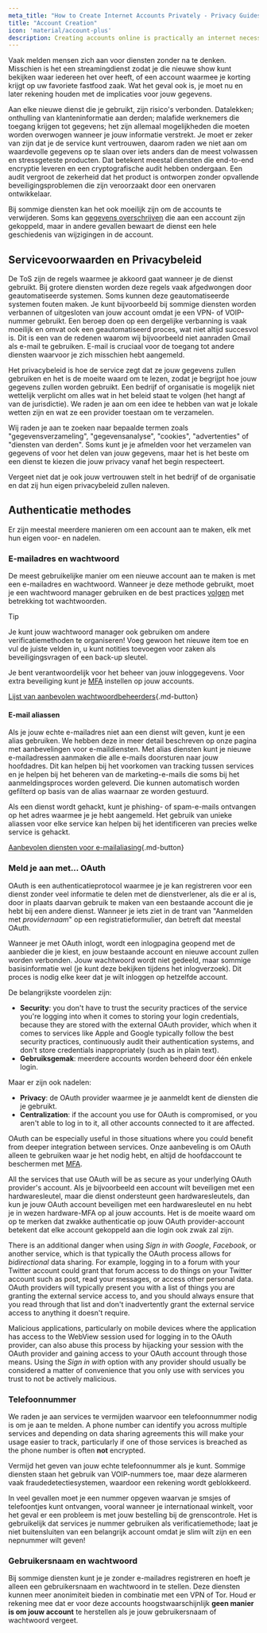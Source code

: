 ```yaml
---
meta_title: "How to Create Internet Accounts Privately - Privacy Guides"
title: "Account Creation"
icon: 'material/account-plus'
description: Creating accounts online is practically an internet necessity, take these steps to make sure you stay private.
---
```


Vaak melden mensen zich aan voor diensten zonder na te denken. Misschien is het een streamingdienst zodat je die nieuwe show kunt bekijken waar iedereen het over heeft, of een account waarmee je korting krijgt op uw favoriete fastfood zaak. Wat het geval ook is, je moet nu en later rekening houden met de implicaties voor jouw gegevens.

Aan elke nieuwe dienst die je gebruikt, zijn risico's verbonden. Datalekken; onthulling van klanteninformatie aan derden; malafide werknemers die toegang krijgen tot gegevens; het zijn allemaal mogelijkheden die moeten worden overwogen wanneer je jouw informatie verstrekt. Je moet er zeker van zijn dat je de service kunt vertrouwen, daarom raden we niet aan om waardevolle gegevens op te slaan over iets anders dan de meest volwassen en stressgeteste producten. Dat betekent meestal diensten die end-to-end encryptie leveren en een cryptografische audit hebben ondergaan. Een audit vergroot de zekerheid dat het product is ontworpen zonder opvallende beveiligingsproblemen die zijn veroorzaakt door een onervaren ontwikkelaar.

Bij sommige diensten kan het ook moeilijk zijn om de accounts te verwijderen. Soms kan [gegevens overschrijven](account-deletion.md#overwriting-account-information) die aan een account zijn gekoppeld, maar in andere gevallen bewaart de dienst een hele geschiedenis van wijzigingen in de account.

## Servicevoorwaarden en Privacybeleid

De ToS zijn de regels waarmee je akkoord gaat wanneer je de dienst gebruikt. Bij grotere diensten worden deze regels vaak afgedwongen door geautomatiseerde systemen. Soms kunnen deze geautomatiseerde systemen fouten maken. Je kunt bijvoorbeeld bij sommige diensten worden verbannen of uitgesloten van jouw account omdat je een VPN- of VOIP-nummer gebruikt. Een beroep doen op een dergelijke verbanning is vaak moeilijk en omvat ook een geautomatiseerd proces, wat niet altijd succesvol is. Dit is een van de redenen waarom wij bijvoorbeeld niet aanraden Gmail als e-mail te gebruiken. E-mail is cruciaal voor de toegang tot andere diensten waarvoor je zich misschien hebt aangemeld.

Het privacybeleid is hoe de service zegt dat ze jouw gegevens zullen gebruiken en het is de moeite waard om te lezen, zodat je begrijpt hoe jouw gegevens zullen worden gebruikt. Een bedrijf of organisatie is mogelijk niet wettelijk verplicht om alles wat in het beleid staat te volgen (het hangt af van de jurisdictie). We raden je aan om een idee te hebben van wat je lokale wetten zijn en wat ze een provider toestaan om te verzamelen.

Wij raden je aan te zoeken naar bepaalde termen zoals "gegevensverzameling", "gegevensanalyse", "cookies", "advertenties" of "diensten van derden". Soms kunt je je afmelden voor het verzamelen van gegevens of voor het delen van jouw gegevens, maar het is het beste om een dienst te kiezen die jouw privacy vanaf het begin respecteert.

Vergeet niet dat je ook jouw vertrouwen stelt in het bedrijf of de organisatie en dat zij hun eigen privacybeleid zullen naleven.

## Authenticatie methodes

Er zijn meestal meerdere manieren om een account aan te maken, elk met hun eigen voor- en nadelen.

### E-mailadres en wachtwoord

De meest gebruikelijke manier om een nieuwe account aan te maken is met een e-mailadres en wachtwoord. Wanneer je deze methode gebruikt, moet je een wachtwoord manager gebruiken en de best practices [volgen](passwords-overview.md) met betrekking tot wachtwoorden.

<div class="admonition tip" markdown>
<p class="admonition-title">Tip</p>

Je kunt jouw wachtwoord manager ook gebruiken om andere verificatiemethoden te organiseren! Voeg gewoon het nieuwe item toe en vul de juiste velden in, u kunt notities toevoegen voor zaken als beveiligingsvragen of een back-up sleutel.

</div>

Je bent verantwoordelijk voor het beheer van jouw inloggegevens. Voor extra beveiliging kunt je  [MFA](multi-factor-authentication.md) instellen op jouw accounts.

[Lijst van aanbevolen wachtwoordbeheerders](../passwords.md ""){.md-button}

#### E-mail aliassen

Als je jouw echte e-mailadres niet aan een dienst wilt geven, kunt je een alias gebruiken. We hebben deze in meer detail beschreven op onze pagina met aanbevelingen voor e-maildiensten. Met alias diensten kunt je nieuwe e-mailadressen aanmaken die alle e-mails doorsturen naar jouw hoofdadres. Dit kan helpen bij het voorkomen van tracking tussen services en je helpen bij het beheren van de marketing-e-mails die soms bij het aanmeldingsproces worden geleverd. Die kunnen automatisch worden gefilterd op basis van de alias waarnaar ze worden gestuurd.

Als een dienst wordt gehackt, kunt je phishing- of spam-e-mails ontvangen op het adres waarmee je je hebt aangemeld. Het gebruik van unieke aliassen voor elke service kan helpen bij het identificeren van precies welke service is gehackt.

[Aanbevolen diensten voor e-mailaliasing](../email-aliasing.md ""){.md-button}

### Meld je aan met... OAuth

OAuth is een authenticatieprotocol waarmee je je kan registreren voor een dienst zonder veel informatie te delen met de dienstverlener, als die er al is, door in plaats daarvan gebruik te maken van een bestaande account die je hebt bij een andere dienst. Wanneer je iets ziet in de trant van "Aanmelden met *providernaam*" op een registratieformulier, dan betreft dat meestal OAuth.

Wanneer je met OAuth inlogt, wordt een inlogpagina geopend met de aanbieder die je kiest, en jouw bestaande account en nieuwe account zullen worden verbonden. Jouw wachtwoord wordt niet gedeeld, maar sommige basisinformatie wel (je kunt deze bekijken tijdens het inlogverzoek). Dit proces is nodig elke keer dat je wilt inloggen op hetzelfde account.

De belangrijkste voordelen zijn:

- **Security**: you don't have to trust the security practices of the service you're logging into when it comes to storing your login credentials, because they are stored with the external OAuth provider, which when it comes to services like Apple and Google typically follow the best security practices, continuously audit their authentication systems, and don't store credentials inappropriately (such as in plain text).
- **Gebruiksgemak**: meerdere accounts worden beheerd door één enkele login.

Maar er zijn ook nadelen:

- **Privacy**: de OAuth provider waarmee je je aanmeldt kent de diensten die je gebruikt.
- **Centralization**: if the account you use for OAuth is compromised, or you aren't able to log in to it, all other accounts connected to it are affected.

OAuth can be especially useful in those situations where you could benefit from deeper integration between services. Onze aanbeveling is om OAuth alleen te gebruiken waar je het nodig hebt, en altijd de hoofdaccount te beschermen met [MFA](multi-factor-authentication.md).

All the services that use OAuth will be as secure as your underlying OAuth provider's account. Als je bijvoorbeeld een account wilt beveiligen met een hardwaresleutel, maar die dienst ondersteunt geen hardwaresleutels, dan kun je jouw OAuth account beveiligen met een hardwaresleutel en nu hebt je in wezen hardware-MFA op al jouw accounts. Het is de moeite waard om op te merken dat zwakke authenticatie op jouw OAuth provider-account betekent dat elke account gekoppeld aan die login ook zwak zal zijn.

There is an additional danger when using *Sign in with Google*, *Facebook*, or another service, which is that typically the OAuth process allows for *bidirectional* data sharing. For example, logging in to a forum with your Twitter account could grant that forum access to do things on your Twitter account such as post, read your messages, or access other personal data. OAuth providers will typically present you with a list of things you are granting the external service access to, and you should always ensure that you read through that list and don't inadvertently grant the external service access to anything it doesn't require.

Malicious applications, particularly on mobile devices where the application has access to the WebView session used for logging in to the OAuth provider, can also abuse this process by hijacking your session with the OAuth provider and gaining access to your OAuth account through those means. Using the *Sign in with* option with any provider should usually be considered a matter of convenience that you only use with services you trust to not be actively malicious.

### Telefoonnummer

We raden je aan services te vermijden waarvoor een telefoonnummer nodig is om je aan te melden. A phone number can identify you across multiple services and depending on data sharing agreements this will make your usage easier to track, particularly if one of those services is breached as the phone number is often **not** encrypted.

Vermijd het geven van jouw echte telefoonnummer als je kunt. Sommige diensten staan het gebruik van VOIP-nummers toe, maar deze alarmeren vaak fraudedetectiesystemen, waardoor een rekening wordt geblokkeerd.

In veel gevallen moet je een nummer opgeven waarvan je smsjes of telefoontjes kunt ontvangen, vooral wanneer je internationaal winkelt, voor het geval er een probleem is met jouw bestelling bij de grenscontrole. Het is gebruikelijk dat services je nummer gebruiken als verificatiemethode; laat je niet buitensluiten van een belangrijk account omdat je slim wilt zijn en een nepnummer wilt geven!

### Gebruikersnaam en wachtwoord

Bij sommige diensten kunt je je zonder e-mailadres registreren en hoeft je alleen een gebruikersnaam en wachtwoord in te stellen. Deze diensten kunnen meer anonimiteit bieden in combinatie met een VPN of Tor. Houd er rekening mee dat er voor deze accounts hoogstwaarschijnlijk **geen manier is om jouw account** te herstellen als je jouw gebruikersnaam of wachtwoord vergeet.
